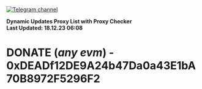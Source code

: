 [![Telegram channel](https://img.shields.io/endpoint?url=https://runkit.io/damiankrawczyk/telegram-badge/branches/master?url=https://t.me/n4z4v0d)](https://t.me/n4z4v0d) 

**Dynamic Updates Proxy List with Proxy Checker**  
**Last Updated: 18.12.23 06:08**

# DONATE (_any evm_) - 0xDEADf12DE9A24b47Da0a43E1bA70B8972F5296F2
